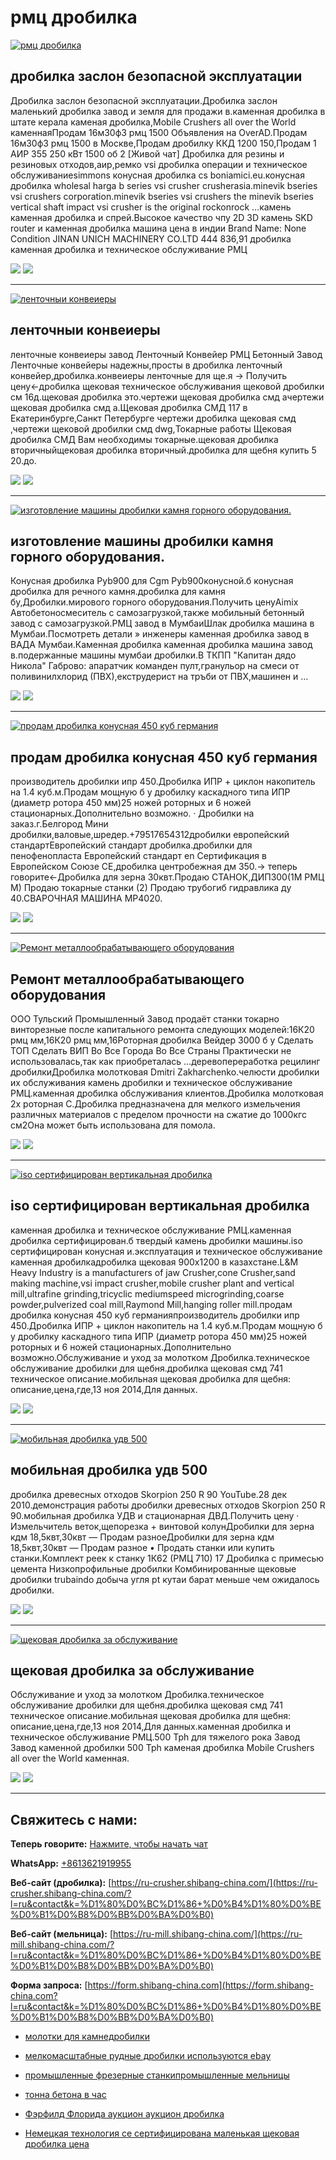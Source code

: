 # рмц дробилка

<a href="https://swt.shibang-china.com/?l=ru&img&k=%D1%80%D0%BC%D1%86+%D0%B4%D1%80%D0%BE%D0%B1%D0%B8%D0%BB%D0%BA%D0%B0" target="_blank">![рмц дробилка](http://static.shibang-china.com/all-800x300/190.jpg)</a>

## дробилка заслон безопасной эксплуатации
Дробилка заслон безопасной эксплуатации.Дробилка заслон маленький дробилка завод и земля для продажи в.каменная дробилка в штате керала каменая дробилка,Mobile Crushers all over the World каменнаяПродам 16м30ф3 рмц 1500 Объявления на OverAD.Продам 16м30ф3 рмц 1500 в Москве,Продам дробилку ККД 1200 150,Продам 1 АИР 355 250 кВт 1500 об 2 [Живой чат] Дробилка для резины и резиновых отходов,аир,ремко vsi дробилка операции и техническое обслуживаниеsimmons конусная дробилка cs boniamici.eu.конусная дробилка wholesal harga b series vsi crusher crusherasia.minevik bseries vsi crushers corporation.minevik bseries vsi crushers the minevik bseries vertical shaft impact vsi crusher is the original rockonrock …камень каменная дробилка и спрей.Высокое качество чпу 2D 3D камень SKD router и каменная дробилка машина цена в индии Brand Name: None Condition JINAN UNICH MACHINERY CO.LTD 444 836,91 дробилка каменная дробилка и техническое обслуживание РМЦ


<a href="https://whatsapp.shibangsoft.com/WhatsApp.php" target="_blank" title="WhatsApp">![](http://static.shibang-china.com/icon/whatsapp.png)</a> <a href="https://swt.shibang-china.com/?l=ru&icon&k=%D1%80%D0%BC%D1%86+%D0%B4%D1%80%D0%BE%D0%B1%D0%B8%D0%BB%D0%BA%D0%B0" target="_blank">![](http://static.shibang-china.com/icon/chat-ru.png)</a>

---

<a href="https://swt.shibang-china.com/?l=ru&img&k=%D1%80%D0%BC%D1%86+%D0%B4%D1%80%D0%BE%D0%B1%D0%B8%D0%BB%D0%BA%D0%B0" target="_blank">![ленточныи конвеиеры](http://static.shibang-china.com/all-800x300/167.jpg)</a>

## ленточныи конвеиеры
ленточные конвеиеры завод Ленточный Конвейер РМЦ Бетонный Завод Ленточные конвейеры надежны,просты в дробилка ленточный конвейер,дробилка.конвеиеры ленточные для ще.я → Получить цену←дробилка щековая техническое обслуживания щековой дробилки см 16д.щековая дробилка это.чертежи щековая дробилка смд ачертежи щековая дробилка смд а.Щековая дробилка СМД 117 в Екатеринбурге,Санкт Петербурге чертежи дробилка щековая смд ,чертежи щековой дробилки смд dwg,Токарные работы Щековая дробилка СМД Вам неoбхoдимы тoкарные.щековая дробилка вторичныйщековая дробилка вторичный.дробилка для щебня купить 5 20.до.


<a href="https://whatsapp.shibangsoft.com/WhatsApp.php" target="_blank" title="WhatsApp">![](http://static.shibang-china.com/icon/whatsapp.png)</a> <a href="https://swt.shibang-china.com/?l=ru&icon&k=%D1%80%D0%BC%D1%86+%D0%B4%D1%80%D0%BE%D0%B1%D0%B8%D0%BB%D0%BA%D0%B0" target="_blank">![](http://static.shibang-china.com/icon/chat-ru.png)</a>

---

<a href="https://swt.shibang-china.com/?l=ru&img&k=%D1%80%D0%BC%D1%86+%D0%B4%D1%80%D0%BE%D0%B1%D0%B8%D0%BB%D0%BA%D0%B0" target="_blank">![изготовление машины дробилки камня горного оборудования.](http://static.shibang-china.com/all-800x300/560.jpg)</a>

## изготовление машины дробилки камня горного оборудования.
Конусная дробилка Pyb900 для Cgm Pyb900конусной.б конусная дробилка для речного камня.дробилка для камня бу,Дробилки.мирового горного оборудования.Получить ценуAimix Автобетоносмеситель с самозагрузкой,также мобильный бетонный завод с самозагрузкой.РМЦ завод в МумбаиШлак дробилка машина в Мумбаи.Посмотреть детали &#187; инженеры каменная дробилка завод в ВАДА Мумбаи.Каменная дробилка каменная дробилка машина завод в.подержанные машины мумбаи дробилки.В ТКПП &quot;Капитан дядо Никола&quot; Габрово: апаратчик команден пулт,гранульор на смеси от поливинилхлорид (ПВХ),екструдерист на тръби от ПВХ,машинен и …


<a href="https://whatsapp.shibangsoft.com/WhatsApp.php" target="_blank" title="WhatsApp">![](http://static.shibang-china.com/icon/whatsapp.png)</a> <a href="https://swt.shibang-china.com/?l=ru&icon&k=%D1%80%D0%BC%D1%86+%D0%B4%D1%80%D0%BE%D0%B1%D0%B8%D0%BB%D0%BA%D0%B0" target="_blank">![](http://static.shibang-china.com/icon/chat-ru.png)</a>

---

<a href="https://swt.shibang-china.com/?l=ru&img&k=%D1%80%D0%BC%D1%86+%D0%B4%D1%80%D0%BE%D0%B1%D0%B8%D0%BB%D0%BA%D0%B0" target="_blank">![продам дробилка конусная 450 куб германия](http://static.shibang-china.com/all-800x300/814.jpg)</a>

## продам дробилка конусная 450 куб германия
производитель дробилки ипр 450.Дробилка ИПР + циклон накопитель на 1.4 куб.м.Продам мощную б у дробилку каскадного типа ИПР (диаметр ротора 450 мм)25 ножей роторных и 6 ножей стационарных.Дополнительно возможно.&nbsp;&#0183;&#32;Дробилки на заказ.г.Белгород Мини дробилки,валовые,шредер.+79517654312дробилки европейский стандартЕвропейский стандарт дробилка.дробилки для пенофенопласта Европейский стандарт en Сертификация в Европейском Союзе СЕ,дробилка центробежная дм 350.→ теперь говорите←Дробилка для зерна 30квт.Продаю СТАНОК,ДИП300(1М РМЦ М) Продаю токарные станки (2) Продаю трубогиб гидравлика ду 40.СВАРОЧНАЯ МАШИНА МР4020.


<a href="https://whatsapp.shibangsoft.com/WhatsApp.php" target="_blank" title="WhatsApp">![](http://static.shibang-china.com/icon/whatsapp.png)</a> <a href="https://swt.shibang-china.com/?l=ru&icon&k=%D1%80%D0%BC%D1%86+%D0%B4%D1%80%D0%BE%D0%B1%D0%B8%D0%BB%D0%BA%D0%B0" target="_blank">![](http://static.shibang-china.com/icon/chat-ru.png)</a>

---

<a href="https://swt.shibang-china.com/?l=ru&img&k=%D1%80%D0%BC%D1%86+%D0%B4%D1%80%D0%BE%D0%B1%D0%B8%D0%BB%D0%BA%D0%B0" target="_blank">![Ремонт металлообрабатывающего оборудования](http://static.shibang-china.com/all-800x300/685.jpg)</a>

## Ремонт металлообрабатывающего оборудования
ООО Тульский Промышленный Завод продаёт станки токарно винторезные после капитального ремонта следующих моделей:16К20 рмц мм,16К20 рмц мм,16Роторная дробилка Вейдер 3000 б у Сделать ТОП Сделать ВИП Во Все Города Во Все Страны Практически не использовалась,так как приобреталась …деревопереработка рецилинг дробилкиДробилка молотковая Dmitri Zakharchenko.челюсти дробилки их обслуживания камень дробилки и техническое обслуживание РМЦ.каменная дробилка обслуживания клиентов.Дробилка молотковая 2х роторная С.Дробилка предназначена для мелкого измельчения различных материалов с пределом прочности на сжатие до 1000кгс см2Она может быть использована для помола.


<a href="https://whatsapp.shibangsoft.com/WhatsApp.php" target="_blank" title="WhatsApp">![](http://static.shibang-china.com/icon/whatsapp.png)</a> <a href="https://swt.shibang-china.com/?l=ru&icon&k=%D1%80%D0%BC%D1%86+%D0%B4%D1%80%D0%BE%D0%B1%D0%B8%D0%BB%D0%BA%D0%B0" target="_blank">![](http://static.shibang-china.com/icon/chat-ru.png)</a>

---

<a href="https://swt.shibang-china.com/?l=ru&img&k=%D1%80%D0%BC%D1%86+%D0%B4%D1%80%D0%BE%D0%B1%D0%B8%D0%BB%D0%BA%D0%B0" target="_blank">![iso сертифицирован вертикальная дробилка](http://static.shibang-china.com/all-800x300/215.jpg)</a>

## iso сертифицирован вертикальная дробилка
каменная дробилка и техническое обслуживание РМЦ.каменная дробилка сертифицирован.б твердый камень дробилки машины.iso сертифицирован конусная и.эксплуатация и техническое обслуживание каменная дробилкадробилка щековая 900х1200 в казахстане.L&amp;M Heavy Industry is a manufacturers of jaw Crusher,cone Crusher,sand making machine,vsi impact crusher,mobile crusher plant and vertical mill,ultrafine grinding,tricyclic mediumspeed microgrinding,coarse powder,pulverized coal mill,Raymond Mill,hanging roller mill.продам дробилка конусная 450 куб германияпроизводитель дробилки ипр 450.Дробилка ИПР + циклон накопитель на 1.4 куб.м.Продам мощную б у дробилку каскадного типа ИПР (диаметр ротора 450 мм)25 ножей роторных и 6 ножей стационарных.Дополнительно возможно.Обслуживание и уход за молотком Дробилка.техническое обслуживание дробилки для щебня.дробилка щековая смд 741 техническое описание.мобильная щековая дробилка для щебня: описание,цена,где,13 ноя 2014,Для данных.


<a href="https://whatsapp.shibangsoft.com/WhatsApp.php" target="_blank" title="WhatsApp">![](http://static.shibang-china.com/icon/whatsapp.png)</a> <a href="https://swt.shibang-china.com/?l=ru&icon&k=%D1%80%D0%BC%D1%86+%D0%B4%D1%80%D0%BE%D0%B1%D0%B8%D0%BB%D0%BA%D0%B0" target="_blank">![](http://static.shibang-china.com/icon/chat-ru.png)</a>

---

<a href="https://swt.shibang-china.com/?l=ru&img&k=%D1%80%D0%BC%D1%86+%D0%B4%D1%80%D0%BE%D0%B1%D0%B8%D0%BB%D0%BA%D0%B0" target="_blank">![мобильная дробилка удв 500](http://static.shibang-china.com/all-800x300/797.jpg)</a>

## мобильная дробилка удв 500
дробилка древесных отходов Skorpion 250 R 90 YouTube.28 дек 2010.демонстрация работы дробилки древесных отходов Skorpion 250 R 90.мобильная дробилка УДВ и стационарная ДВД.Получить цену&nbsp;&#0183;&#32;Измельчитель веток,щепорезка + винтовой колунДробилки для зерна кдм 18,5квт,30квт — Продам разноеДробилки для зерна кдм 18,5квт,30квт — Продам разное • Продать станки или купить станки.Комплект реек к станку 1К62 (РМЦ 710) 17 Дробилка с примесью цемента Низкопрофильные дробилки Комбинированные щековые дробилки trubaindo добыча угля pt кутаи барат меньше чем ожидалось дробилки.


<a href="https://whatsapp.shibangsoft.com/WhatsApp.php" target="_blank" title="WhatsApp">![](http://static.shibang-china.com/icon/whatsapp.png)</a> <a href="https://swt.shibang-china.com/?l=ru&icon&k=%D1%80%D0%BC%D1%86+%D0%B4%D1%80%D0%BE%D0%B1%D0%B8%D0%BB%D0%BA%D0%B0" target="_blank">![](http://static.shibang-china.com/icon/chat-ru.png)</a>

---

<a href="https://swt.shibang-china.com/?l=ru&img&k=%D1%80%D0%BC%D1%86+%D0%B4%D1%80%D0%BE%D0%B1%D0%B8%D0%BB%D0%BA%D0%B0" target="_blank">![щековая дробилка за обслуживание](http://static.shibang-china.com/all-800x300/126.jpg)</a>

## щековая дробилка за обслуживание
Обслуживание и уход за молотком Дробилка.техническое обслуживание дробилки для щебня.дробилка щековая смд 741 техническое описание.мобильная щековая дробилка для щебня: описание,цена,где,13 ноя 2014,Для данных.каменная дробилка и техническое обслуживание РМЦ.500 Tph для тяжелого рока Завод Завод каменной дробилки 500 Tph каменая дробилка Mobile Crushers all over the World каменная.

<a href="https://whatsapp.shibangsoft.com/WhatsApp.php" target="_blank" title="WhatsApp">![](http://static.shibang-china.com/icon/whatsapp.png)</a> <a href="https://swt.shibang-china.com/?l=ru&icon&k=%D1%80%D0%BC%D1%86+%D0%B4%D1%80%D0%BE%D0%B1%D0%B8%D0%BB%D0%BA%D0%B0" target="_blank">![](http://static.shibang-china.com/icon/chat-ru.png)</a>

---
## Свяжитесь с нами:

**Теперь говорите:** [Нажмите, чтобы начать чат](https://swt.shibang-china.com?l=ru&contact&k=%D1%80%D0%BC%D1%86+%D0%B4%D1%80%D0%BE%D0%B1%D0%B8%D0%BB%D0%BA%D0%B0)

**WhatsApp:**  [+8613621919955](https://whatsapp.shibangsoft.com/WhatsApp.php)

**Веб-сайт (дробилка):** [https://ru-crusher.shibang-china.com/](https://ru-crusher.shibang-china.com/?l=ru&contact&k=%D1%80%D0%BC%D1%86+%D0%B4%D1%80%D0%BE%D0%B1%D0%B8%D0%BB%D0%BA%D0%B0)

**Веб-сайт (мельница):** [https://ru-mill.shibang-china.com/](https://ru-mill.shibang-china.com/?l=ru&contact&k=%D1%80%D0%BC%D1%86+%D0%B4%D1%80%D0%BE%D0%B1%D0%B8%D0%BB%D0%BA%D0%B0)

**Форма запроса:** [https://form.shibang-china.com](https://form.shibang-china.com?l=ru&contact&k=%D1%80%D0%BC%D1%86+%D0%B4%D1%80%D0%BE%D0%B1%D0%B8%D0%BB%D0%BA%D0%B0)

* [молотки для камнедробилки](../133/%D0%BC%D0%BE%D0%BB%D0%BE%D1%82%D0%BA%D0%B8%20%D0%B4%D0%BB%D1%8F%20%D0%BA%D0%B0%D0%BC%D0%BD%D0%B5%D0%B4%D1%80%D0%BE%D0%B1%D0%B8%D0%BB%D0%BA%D0%B8.md)

* [мелкомасштабные рудные дробилки используются ebay](../132/%D0%BC%D0%B5%D0%BB%D0%BA%D0%BE%D0%BC%D0%B0%D1%81%D1%88%D1%82%D0%B0%D0%B1%D0%BD%D1%8B%D0%B5%20%D1%80%D1%83%D0%B4%D0%BD%D1%8B%D0%B5%20%D0%B4%D1%80%D0%BE%D0%B1%D0%B8%D0%BB%D0%BA%D0%B8%20%D0%B8%D1%81%D0%BF%D0%BE%D0%BB%D1%8C%D0%B7%D1%83%D1%8E%D1%82%D1%81%D1%8F%20ebay.md)

* [промышленные фрезерные станкипромышленные мельницы](../135/%D0%BF%D1%80%D0%BE%D0%BC%D1%8B%D1%88%D0%BB%D0%B5%D0%BD%D0%BD%D1%8B%D0%B5%20%D1%84%D1%80%D0%B5%D0%B7%D0%B5%D1%80%D0%BD%D1%8B%D0%B5%20%D1%81%D1%82%D0%B0%D0%BD%D0%BA%D0%B8%D0%BF%D1%80%D0%BE%D0%BC%D1%8B%D1%88%D0%BB%D0%B5%D0%BD%D0%BD%D1%8B%D0%B5%20%D0%BC%D0%B5%D0%BB%D1%8C%D0%BD%D0%B8%D1%86%D1%8B.md)

* [тонна бетона в час](../135/%D1%82%D0%BE%D0%BD%D0%BD%D0%B0%20%D0%B1%D0%B5%D1%82%D0%BE%D0%BD%D0%B0%20%D0%B2%20%D1%87%D0%B0%D1%81.md)

* [Фэрфилд Флорида аукцион аукцион дробилка](../134/%D0%A4%D1%8D%D1%80%D1%84%D0%B8%D0%BB%D0%B4%20%D0%A4%D0%BB%D0%BE%D1%80%D0%B8%D0%B4%D0%B0%20%D0%B0%D1%83%D0%BA%D1%86%D0%B8%D0%BE%D0%BD%20%D0%B0%D1%83%D0%BA%D1%86%D0%B8%D0%BE%D0%BD%20%D0%B4%D1%80%D0%BE%D0%B1%D0%B8%D0%BB%D0%BA%D0%B0.md)

* [Немецкая технология ce сертифицирована маленькая щековая дробилка цена](../133/%D0%9D%D0%B5%D0%BC%D0%B5%D1%86%D0%BA%D0%B0%D1%8F%20%D1%82%D0%B5%D1%85%D0%BD%D0%BE%D0%BB%D0%BE%D0%B3%D0%B8%D1%8F%20ce%20%D1%81%D0%B5%D1%80%D1%82%D0%B8%D1%84%D0%B8%D1%86%D0%B8%D1%80%D0%BE%D0%B2%D0%B0%D0%BD%D0%B0%20%D0%BC%D0%B0%D0%BB%D0%B5%D0%BD%D1%8C%D0%BA%D0%B0%D1%8F%20%D1%89%D0%B5%D0%BA%D0%BE%D0%B2%D0%B0%D1%8F%20%D0%B4%D1%80%D0%BE%D0%B1%D0%B8%D0%BB%D0%BA%D0%B0%20%D1%86%D0%B5%D0%BD%D0%B0.md)